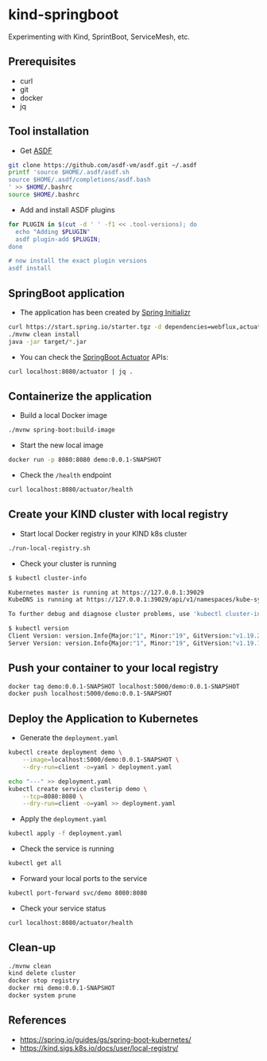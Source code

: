 # kind-springboot
Experimenting with Kind, SprintBoot, ServiceMesh, etc.

## Prerequisites
* curl
* git
* docker
* jq

## Tool installation

* Get [ASDF](https://github.com/asdf-vm/asdf)
```bash
git clone https://github.com/asdf-vm/asdf.git ~/.asdf
printf 'source $HOME/.asdf/asdf.sh
source $HOME/.asdf/completions/asdf.bash
' >> $HOME/.bashrc
source $HOME/.bashrc
```

* Add and install ASDF plugins
```bash
for PLUGIN in $(cut -d ' ' -f1 << .tool-versions); do
  echo "Adding $PLUGIN"
  asdf plugin-add $PLUGIN;
done

# now install the exact plugin versions
asdf install
```

## SpringBoot application
* The application has been created by [Spring Initializr](https://start.spring.io/)
```bash
curl https://start.spring.io/starter.tgz -d dependencies=webflux,actuator | tar -xzvf -
./mvnw clean install
java -jar target/*.jar
```

* You can check the [SpringBoot Actuator](https://www.baeldung.com/spring-boot-actuators) APIs:
```bash
curl localhost:8080/actuator | jq .
```

## Containerize the application

* Build a local Docker image
```bash
./mvnw spring-boot:build-image
```

* Start the new local image
```bash
docker run -p 8080:8080 demo:0.0.1-SNAPSHOT
```

* Check the `/health` endpoint
```bash
curl localhost:8080/actuator/health
```

## Create your KIND cluster with local registry
* Start local Docker registry in your KIND k8s cluster
```bash
./run-local-registry.sh
```

* Check your cluster is running
```bash
$ kubectl cluster-info

Kubernetes master is running at https://127.0.0.1:39029
KubeDNS is running at https://127.0.0.1:39029/api/v1/namespaces/kube-system/services/kube-dns:dns/proxy

To further debug and diagnose cluster problems, use 'kubectl cluster-info dump'.
```
```bash
$ kubectl version
Client Version: version.Info{Major:"1", Minor:"19", GitVersion:"v1.19.2", GitCommit:"f5743093fd1c663cb0cbc89748f730662345d44d", GitTreeState:"clean", BuildDate:"2020-09-16T13:41:02Z", GoVersion:"go1.15", Compiler:"gc", Platform:"linux/amd64"}
Server Version: version.Info{Major:"1", Minor:"19", GitVersion:"v1.19.1", GitCommit:"206bcadf021e76c27513500ca24182692aabd17e", GitTreeState:"clean", BuildDate:"2020-09-14T07:30:52Z", GoVersion:"go1.15", Compiler:"gc", Platform:"linux/amd64"}
```

## Push your container to your local registry
```bash
docker tag demo:0.0.1-SNAPSHOT localhost:5000/demo:0.0.1-SNAPSHOT
docker push localhost:5000/demo:0.0.1-SNAPSHOT
```

## Deploy the Application to Kubernetes
* Generate the `deployment.yaml`
```bash
kubectl create deployment demo \
    --image=localhost:5000/demo:0.0.1-SNAPSHOT \
    --dry-run=client -o=yaml > deployment.yaml

echo "---" >> deployment.yaml
kubectl create service clusterip demo \
    --tcp=8080:8080 \
    --dry-run=client -o=yaml >> deployment.yaml
```

* Apply the `deployment.yaml`
```bash
kubectl apply -f deployment.yaml
```
* Check the service is running
```bash
kubectl get all
```

* Forward your local ports to the service
```bash
kubectl port-forward svc/demo 8080:8080
```

* Check your service status
```bash
curl localhost:8080/actuator/health
```

## Clean-up
```bash
./mvnw clean
kind delete cluster
docker stop registry
docker rmi demo:0.0.1-SNAPSHOT
docker system prune
```

## References
* https://spring.io/guides/gs/spring-boot-kubernetes/
* https://kind.sigs.k8s.io/docs/user/local-registry/


